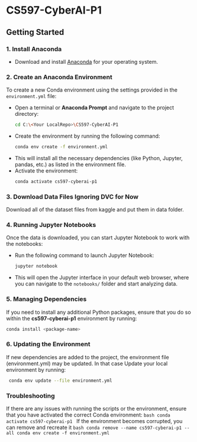 # CS597-CyberAI-P1

## Getting Started

### 1. Install Anaconda
   - Download and install [Anaconda](https://www.anaconda.com/products/distribution) for your operating system.

### 2. Create an Anaconda Environment
   To create a new Conda environment using the settings provided in the `environment.yml` file:
   - Open a terminal or **Anaconda Prompt** and navigate to the project directory:
     ```bash
     cd C:\<Your LocalRepo>\CS597-CyberAI-P1
     ```
   - Create the environment by running the following command:
     ```bash
     conda env create -f environment.yml
     ```
   - This will install all the necessary dependencies (like Python, Jupyter, pandas, etc.) as listed in the environment file.
   - Activate the environment:
     ```bash
     conda activate cs597-cyberai-p1
     ```

### 3. Download Data Files Ignoring DVC for Now
Download all of the dataset files from kaggle and put them in data folder.

### 4. Running Jupyter Notebooks
   Once the data is downloaded, you can start Jupyter Notebook to work with the notebooks:
   - Run the following command to launch Jupyter Notebook:
     ```bash
     jupyter notebook
     ```
   - This will open the Jupyter interface in your default web browser, where you can navigate to the `notebooks/` folder and start analyzing data.

### 5. Managing Dependencies
   If you need to install any additional Python packages, ensure that you do so within the **cs597-cyberai-p1** environment by running:
   ```bash
   conda install <package-name>
   ```

### 6. Updating the Environment
 If new dependencies are added to the project, the environment file (environment.yml) may be updated. In that case Update your local environment by running:

```bash
 conda env update --file environment.yml
```
### Troubleshooting
If there are any issues with running the scripts or the environment, ensure that you have activated the correct Conda environment:
    ```bash
    conda activate cs597-cyberai-p1
    ```
If the environment becomes corrupted, you can remove and recreate it
    ```bash
    conda remove --name cs597-cyberai-p1 --all
    conda env create -f environment.yml
    ```


